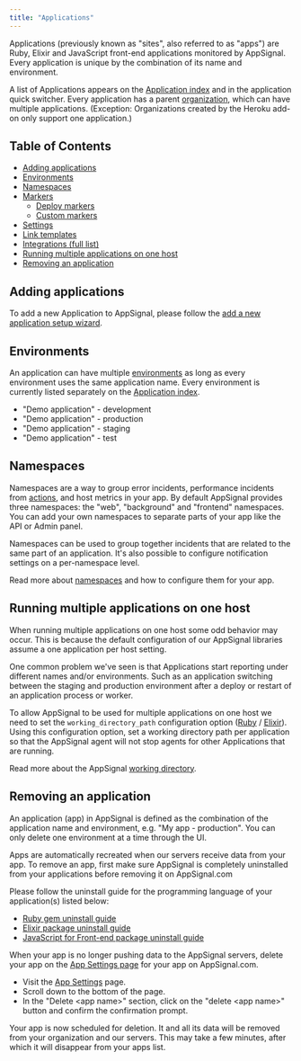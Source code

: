 ```yaml
---
title: "Applications"
---
```


Applications (previously known as "sites", also referred to as "apps") are Ruby, Elixir and JavaScript front-end applications monitored by AppSignal. Every application is unique by the combination of its name and environment.

A list of Applications appears on the [Application index] and in the application quick switcher. Every application has a parent [organization](/organization/index.html), which can have multiple applications. (Exception: Organizations created by the Heroku add-on only support one application.)

## Table of Contents

- [Adding applications](#adding-applications)
- [Environments](#environments)
- [Namespaces](namespaces.html)
- [Markers](markers/)
  - [Deploy markers](markers/deploy-markers.html)
  - [Custom markers](markers/custom-markers.html)
- [Settings](settings.html)
- [Link templates](link-templates.html)
- [Integrations (full list)](integrations/)
- [Running multiple applications on one host](#running-multiple-applications-on-one-host)
- [Removing an application](#removing-an-application)

## Adding applications

To add a new Application to AppSignal, please follow the [add a new application setup wizard](/application/new-application.html).

## Environments

An application can have multiple [environments](/appsignal/terminology.html#environments) as long as every environment uses the same application name. Every environment is currently listed separately on the [Application index].

- "Demo application" - development
- "Demo application" - production
- "Demo application" - staging
- "Demo application" - test

## Namespaces

Namespaces are a way to group error incidents, performance incidents from [actions](/appsignal/terminology.html#actions), and host metrics in your app. By default AppSignal provides three namespaces: the "web", "background" and "frontend" namespaces. You can add your own namespaces to separate parts of your app like the API or Admin panel.

Namespaces can be used to group together incidents that are related to the same part of an application. It's also possible to configure notification settings on a per-namespace level.

Read more about [namespaces](namespaces.html) and how to configure them for your app.

## Running multiple applications on one host

When running multiple applications on one host some odd behavior may occur. This is because the default configuration of our AppSignal libraries assume a one application per host setting.

One common problem we've seen is that Applications start reporting under different names and/or environments. Such as an application switching between the staging and production environment after a deploy or restart of an application process or worker.

To allow AppSignal to be used for multiple applications on one host we need to set the `working_directory_path` configuration option ([Ruby](/ruby/configuration/options.html#option-working_directory_path) / [Elixir](/elixir/configuration/options.html#option-working_directory_path)). Using this configuration option, set a working directory path per application so that the AppSignal agent will not stop agents for other Applications that are running.

Read more about the AppSignal [working directory](/appsignal/how-appsignal-operates.html#working-directory).

## Removing an application

An application (app) in AppSignal is defined as the combination of the application name and environment, e.g. "My app - production". You can only delete one environment at a time through the UI.

Apps are automatically recreated when our servers receive data from your app. To remove an app, first make sure AppSignal is completely uninstalled from your applications before removing it on AppSignal.com

Please follow the uninstall guide for the programming language of your application(s) listed below:

- [Ruby gem uninstall guide](/ruby/installation.html#uninstall)
- [Elixir package uninstall guide](/elixir/installation.html#uninstall)
- [JavaScript for Front-end package uninstall guide](/front-end/installation.html#uninstall)

When your app is no longer pushing data to the AppSignal servers, delete your app on the [App Settings page](https://appsignal.com/redirect-to/app?to=edit) for your app on AppSignal.com.

- Visit the [App Settings](https://appsignal.com/redirect-to/app?to=edit) page.
- Scroll down to the bottom of the page.
- In the "Delete &lt;app name&gt;" section, click on the "delete &lt;app name&gt;" button and confirm the confirmation prompt.

Your app is now scheduled for deletion. It and all its data will be removed from your organization and our servers. This may take a few minutes, after which it will disappear from your apps list.

[Application index]: https://appsignal.com/accounts
